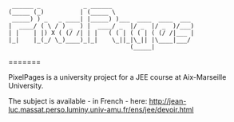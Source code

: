 ```
 ______ _            _ ______                       
(_____ (_)          | (_____ \                      
 _____) ) _   _ ____| |_____) )___  ____  ____  ___ 
|  ____/ ( \ / ) _  ) |  ____/ _  |/ _  |/ _  )/___)
| |    | |) X ( (/ /| | |   ( ( | ( ( | ( (/ /|___ |
|_|    |_(_/ \_)____)_|_|    \_||_|\_|| |\____|___/ 
                                  (_____|           
```
=======

PixelPages is a university project for a JEE course at Aix-Marseille University.

The subject is available - in French - here:
http://jean-luc.massat.perso.luminy.univ-amu.fr/ens/jee/devoir.html
